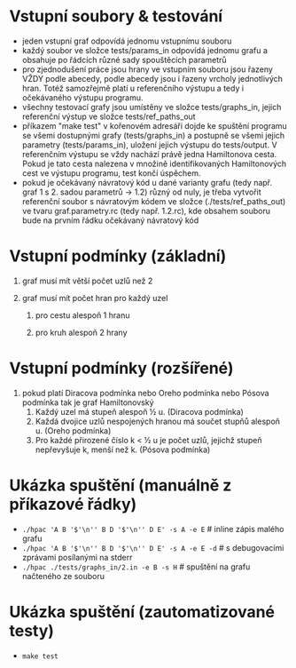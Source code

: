 # Vstupní soubory & testování

- jeden vstupní graf odpovídá jednomu vstupnímu souboru
- každý soubor ve složce tests/params_in odpovídá jednomu grafu a obsahuje po řádcích různé sady spouštěcích parametrů
- pro zjednodušení práce jsou hrany ve vstupním souboru jsou řazeny VŽDY podle abecedy, podle abecedy jsou i řazeny vrcholy jednotlivých hran. Totéž samozřejmě platí u referenčního výstupu a tedy i očekávaného výstupu programu.
- všechny testovací grafy jsou umístěny ve složce tests/graphs_in, jejich referenční výstup ve složce tests/ref_paths_out
- příkazem "make test" v kořenovém adresáři dojde ke spuštění programu se všemi dostupnými grafy (tests/graphs_in) a postupně se všemi jejich parametry (tests/params_in), uložení jejich výstupu do tests/output. V referenčním výstupu se vždy nachází právě jedna Hamiltonova cesta. Pokud je tato cesta nalezena v množině identifikovaných Hamiltonových cest ve výstupu programu, test končí úspěchem.
- pokud je očekávaný návratový kód u dané varianty grafu (tedy např. graf 1 s 2. sadou parametrů -> 1.2) různý od nuly, je třeba vytvořit referenční soubor s návratovým kódem ve složce (./tests/ref_paths_out) ve tvaru graf.parametry.rc (tedy např. 1.2.rc), kde obsahem souboru bude na prvním řádku očekávaný návratový kód

# Vstupní podmínky (základní)

1. graf musí mít větší počet uzlů než 2

2. graf musí mít počet hran pro každý uzel

      1. pro cestu alespoň 1 hranu

      2. pro kruh alespoň 2 hrany

# Vstupní podmínky (rozšířené)

1. pokud platí Diracova podmínka nebo Oreho podmínka nebo Pósova podmínka tak je graf Hamiltonovský
      1. Každý uzel má stupeň alespoň ½ u. (Diracova podmínka)
      2. Každá dvojice uzlů nespojených hranou má součet stupňů alespoň u. (Oreho podmínka)
      3.  Pro každé přirozené číslo k < ½ u je počet uzlů, jejichž stupeň nepřevyšuje k, menší než k. (Pósova podmínka)
      
# Ukázka spuštění (manuálně z příkazové řádky)

- `./hpac 'A B '$'\n'' B D '$'\n'' D E' -s A -e E` # inline zápis malého grafu
- `./hpac 'A B '$'\n'' B D '$'\n'' D E' -s A -e E -d` # s debugovacími zprávami posílanými na stderr
- `./hpac ./tests/graphs_in/2.in -e B -s H` # spuštění na grafu načteného ze souboru

# Ukázka spuštění (zautomatizované testy)

 - `make test`

